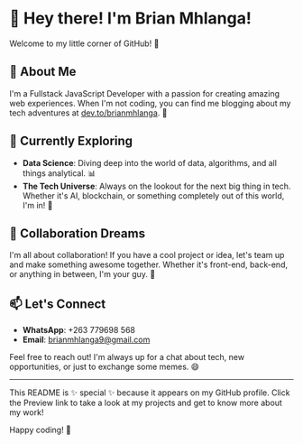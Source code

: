 # 👋 Hey there! I'm Brian Mhlanga!

Welcome to my little corner of GitHub! 🎉

## 👀 About Me

I'm a Fullstack JavaScript Developer with a passion for creating amazing web experiences. When I'm not coding, you can find me blogging about my tech adventures at [dev.to/brianmhlanga](https://dev.to/brianmhlanga). 🚀

## 🌱 Currently Exploring

- **Data Science**: Diving deep into the world of data, algorithms, and all things analytical. 📊
- **The Tech Universe**: Always on the lookout for the next big thing in tech. Whether it's AI, blockchain, or something completely out of this world, I'm in! 🌌

## 💞️ Collaboration Dreams

I'm all about collaboration! If you have a cool project or idea, let's team up and make something awesome together. Whether it's front-end, back-end, or anything in between, I'm your guy. 🤝

## 📫 Let's Connect

- **WhatsApp**: +263 779698 568
- **Email**: [brianmhlanga9@gmail.com](mailto:brianmhlanga9@gmail.com)

Feel free to reach out! I'm always up for a chat about tech, new opportunities, or just to exchange some memes. 😄

---

This README is ✨ special ✨ because it appears on my GitHub profile. Click the Preview link to take a look at my projects and get to know more about my work!

Happy coding! 🚀
